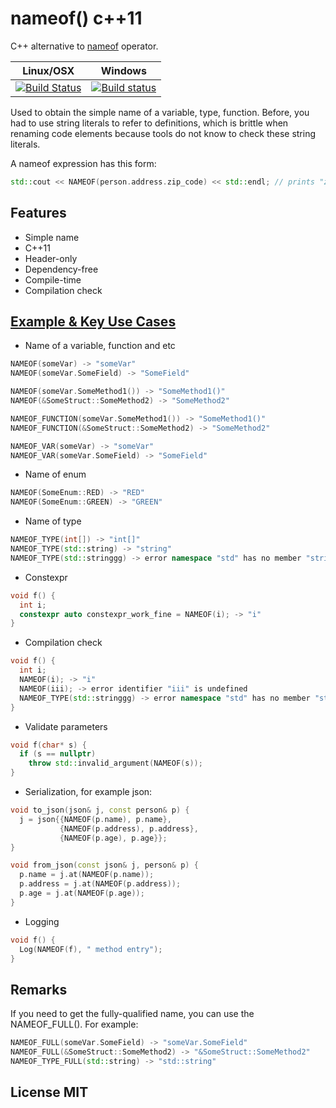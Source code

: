 # nameof() c++11

C++ alternative to [nameof](https://docs.microsoft.com/en-us/dotnet/csharp/language-reference/keywords/nameof) operator.

 Linux/OSX | Windows
-----------|---------
[![Build Status](https://travis-ci.org/Terik23/nameof.svg?branch=master)](https://travis-ci.org/Terik23/nameof)|[![Build status](https://ci.appveyor.com/api/projects/status/4tyl8lee10ckw10k/branch/master?svg=true)](https://ci.appveyor.com/project/Terik23/nameof/branch/master)

Used to obtain the simple name of a variable, type, function.
Before, you had to use string literals to refer to definitions, which is brittle when renaming code elements because tools do not know to check these string literals.

A nameof expression has this form:

```cpp
std::cout << NAMEOF(person.address.zip_code) << std::endl; // prints "zip_code"
```

## Features

* Simple name
* C++11
* Header-only
* Dependency-free
* Compile-time
* Compilation check

## [Example & Key Use Cases](https://github.com/Terik23/nameof/blob/master/example/example.cpp)

* Name of a variable, function and etc

```cpp
NAMEOF(someVar) -> "someVar"
NAMEOF(someVar.SomeField) -> "SomeField"

NAMEOF(someVar.SomeMethod1()) -> "SomeMethod1()"
NAMEOF(&SomeStruct::SomeMethod2) -> "SomeMethod2"

NAMEOF_FUNCTION(someVar.SomeMethod1()) -> "SomeMethod1()"
NAMEOF_FUNCTION(&SomeStruct::SomeMethod2) -> "SomeMethod2"

NAMEOF_VAR(someVar) -> "someVar"
NAMEOF_VAR(someVar.SomeField) -> "SomeField"
```

* Name of enum

```cpp
NAMEOF(SomeEnum::RED) -> "RED"
NAMEOF(SomeEnum::GREEN) -> "GREEN"
```

* Name of type

```cpp
NAMEOF_TYPE(int[]) -> "int[]"
NAMEOF_TYPE(std::string) -> "string"
NAMEOF_TYPE(std::stringgg) -> error namespace "std" has no member "stringgg"
```

* Constexpr

```cpp
void f() {
  int i;
  constexpr auto constexpr_work_fine = NAMEOF(i); -> "i"
}
```

* Compilation check

```cpp
void f() {
  int i;
  NAMEOF(i); -> "i"
  NAMEOF(iii); -> error identifier "iii" is undefined
  NAMEOF_TYPE(std::stringgg) -> error namespace "std" has no member "stringgg"
}
```

* Validate parameters

```cpp
void f(char* s) {
  if (s == nullptr)
    throw std::invalid_argument(NAMEOF(s));
}
```

* Serialization, for example json:

```cpp
void to_json(json& j, const person& p) {
  j = json{{NAMEOF(p.name), p.name},
           {NAMEOF(p.address), p.address},
           {NAMEOF(p.age), p.age}};
}

void from_json(const json& j, person& p) {
  p.name = j.at(NAMEOF(p.name));
  p.address = j.at(NAMEOF(p.address));
  p.age = j.at(NAMEOF(p.age));
}
```

* Logging

```cpp
void f() {
  Log(NAMEOF(f), " method entry");
}
```

## Remarks

If you need to get the fully-qualified name, you can use the NAMEOF_FULL(). For example:

```cpp
NAMEOF_FULL(someVar.SomeField) -> "someVar.SomeField"
NAMEOF_FULL(&SomeStruct::SomeMethod2) -> "&SomeStruct::SomeMethod2"
NAMEOF_TYPE_FULL(std::string) -> "std::string"
```

## License MIT